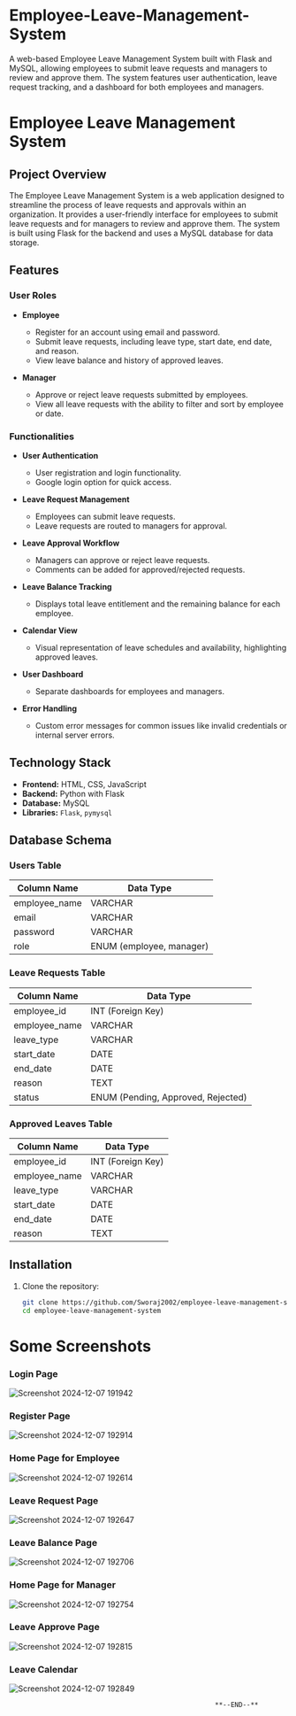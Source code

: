 # Employee-Leave-Management-System
A web-based Employee Leave Management System built with Flask and MySQL, allowing employees to submit leave requests and managers to review and approve them. The system features user authentication, leave request tracking, and a dashboard for both employees and managers.
# Employee Leave Management System

## Project Overview
The Employee Leave Management System is a web application designed to streamline the process of leave requests and approvals within an organization. It provides a user-friendly interface for employees to submit leave requests and for managers to review and approve them. The system is built using Flask for the backend and uses a MySQL database for data storage.

## Features

### User Roles
- **Employee**
  - Register for an account using email and password.
  - Submit leave requests, including leave type, start date, end date, and reason.
  - View leave balance and history of approved leaves.
  
- **Manager**
  - Approve or reject leave requests submitted by employees.
  - View all leave requests with the ability to filter and sort by employee or date.

### Functionalities
- **User Authentication**
  - User registration and login functionality.
  - Google login option for quick access.
  
- **Leave Request Management**
  - Employees can submit leave requests.
  - Leave requests are routed to managers for approval.
  
- **Leave Approval Workflow**
  - Managers can approve or reject leave requests.
  - Comments can be added for approved/rejected requests.
  
- **Leave Balance Tracking**
  - Displays total leave entitlement and the remaining balance for each employee.
  
- **Calendar View**
  - Visual representation of leave schedules and availability, highlighting approved leaves.
  
- **User Dashboard**
  - Separate dashboards for employees and managers.
  
- **Error Handling**
  - Custom error messages for common issues like invalid credentials or internal server errors.

## Technology Stack
- **Frontend:** HTML, CSS, JavaScript
- **Backend:** Python with Flask
- **Database:** MySQL
- **Libraries:** `Flask`, `pymysql`

## Database Schema
### Users Table
| Column Name      | Data Type         |
|------------------|-------------------|
| employee_name    | VARCHAR            |
| email            | VARCHAR            |
| password         | VARCHAR            |
| role             | ENUM (employee, manager) |

### Leave Requests Table
| Column Name      | Data Type         |
|------------------|-------------------|
| employee_id      | INT (Foreign Key) |
| employee_name    | VARCHAR            |
| leave_type       | VARCHAR            |
| start_date       | DATE              |
| end_date         | DATE              |
| reason           | TEXT              |
| status           | ENUM (Pending, Approved, Rejected) |

### Approved Leaves Table
| Column Name      | Data Type         |
|------------------|-------------------|
| employee_id      | INT (Foreign Key) |
| employee_name    | VARCHAR            |
| leave_type       | VARCHAR            |
| start_date       | DATE              |
| end_date         | DATE              |
| reason           | TEXT              |

## Installation
1. Clone the repository:
   ```bash
   git clone https://github.com/Sworaj2002/employee-leave-management-system.git
   cd employee-leave-management-system
# Some Screenshots
### Login Page
![Screenshot 2024-12-07 191942](https://github.com/user-attachments/assets/8c2cc84d-0a12-489d-8c1e-96f4d586b0bf)
### Register Page
![Screenshot 2024-12-07 192914](https://github.com/user-attachments/assets/97a31bd5-401a-487b-9680-a47e8968bdc2)
### Home Page for Employee
![Screenshot 2024-12-07 192614](https://github.com/user-attachments/assets/15fa1498-3496-4bcf-a36a-f553c1169247)
### Leave Request Page
![Screenshot 2024-12-07 192647](https://github.com/user-attachments/assets/25d65185-5e5d-408b-a3b9-036aca2905a7)
### Leave Balance Page
![Screenshot 2024-12-07 192706](https://github.com/user-attachments/assets/88266315-aee3-4bc2-b524-5c0ab88ce339)
### Home Page for Manager
![Screenshot 2024-12-07 192754](https://github.com/user-attachments/assets/f4d5d2bc-70e4-4488-b54f-8177b6c37353)
### Leave Approve Page
![Screenshot 2024-12-07 192815](https://github.com/user-attachments/assets/65543ef6-963a-48fa-9a3c-9d2d9931b793)
### Leave Calendar
![Screenshot 2024-12-07 192849](https://github.com/user-attachments/assets/450b1e40-2c0f-4cb6-a42c-cf8c20638637)

                                                        **--END--**
